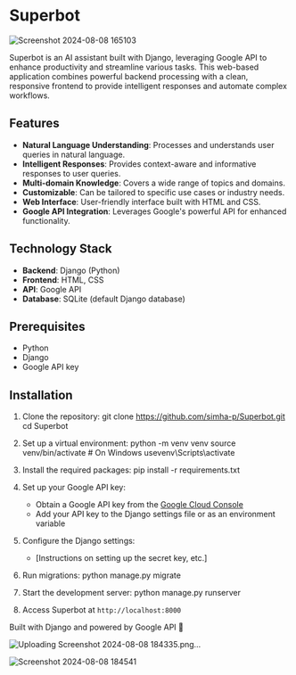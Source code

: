 # Superbot

![Screenshot 2024-08-08 165103](https://github.com/user-attachments/assets/c5d3658a-3f5c-4058-8619-515ec242bb6e)


Superbot is an AI assistant built with Django, leveraging Google API to enhance productivity and streamline various tasks. This web-based application combines powerful backend processing with a clean, responsive frontend to provide intelligent responses and automate complex workflows.

## Features

- **Natural Language Understanding**: Processes and understands user queries in natural language.
- **Intelligent Responses**: Provides context-aware and informative responses to user queries.
- **Multi-domain Knowledge**: Covers a wide range of topics and domains.
- **Customizable**: Can be tailored to specific use cases or industry needs.
- **Web Interface**: User-friendly interface built with HTML and CSS.
- **Google API Integration**: Leverages Google's powerful API for enhanced functionality.

## Technology Stack

- **Backend**: Django (Python)
- **Frontend**: HTML, CSS
- **API**: Google API
- **Database**: SQLite (default Django database)

## Prerequisites

- Python
- Django
- Google API key

## Installation

1. Clone the repository:
git clone https://github.com/simha-p/Superbot.git 
cd Superbot


2. Set up a virtual environment:
python -m venv venv source venv/bin/activate # On Windows usevenv\Scripts\activate


3. Install the required packages:
pip install -r requirements.txt


4. Set up your Google API key:
   - Obtain a Google API key from the [Google Cloud Console](https://console.cloud.google.com/)
   - Add your API key to the Django settings file or as an environment variable

5. Configure the Django settings:
   - [Instructions on setting up the secret key, etc.]

6. Run migrations:
python manage.py migrate


7. Start the development server:
python manage.py runserver


8. Access Superbot at `http://localhost:8000`


Built with Django and powered by Google API 🚀


![Uploading Screenshot 2024-08-08 184335.png…]()


![Screenshot 2024-08-08 184541](https://github.com/user-attachments/assets/94b1fe22-f06f-476c-981b-739ab94007f4)


